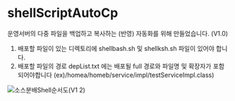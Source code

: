 # shellScriptAutoCp
운영서버의 다중 파일을 백업하고 복사하는 (반영) 자동화를 위해 만들었습니다. (V1.0)

1. 배포할 파일이 있는 디렉토리에 shellbash.sh 및 shellksh.sh 파일이 있어야 합니다.
2. 배포할 파일의 경로 depList.txt 에는 배포될 full 경로와 파일명 및 확장자가 포함되어야합니다 (ex)/homea/homeb/service/impl/testServiceImpl.class)

![소스분배Shell순서도(V1 2)](https://user-images.githubusercontent.com/9164270/116520985-6095d300-a90e-11eb-90be-904603229c68.jpeg)


